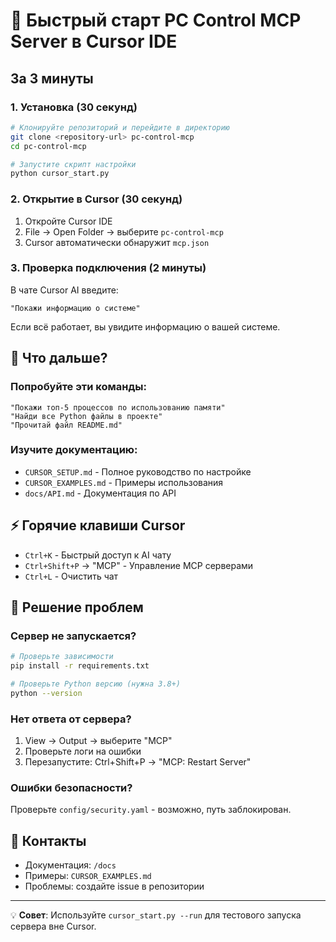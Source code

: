 # 🚀 Быстрый старт PC Control MCP Server в Cursor IDE

## За 3 минуты

### 1. Установка (30 секунд)

```bash
# Клонируйте репозиторий и перейдите в директорию
git clone <repository-url> pc-control-mcp
cd pc-control-mcp

# Запустите скрипт настройки
python cursor_start.py
```

### 2. Открытие в Cursor (30 секунд)

1. Откройте Cursor IDE
2. File → Open Folder → выберите `pc-control-mcp`
3. Cursor автоматически обнаружит `mcp.json`

### 3. Проверка подключения (2 минуты)

В чате Cursor AI введите:
```
"Покажи информацию о системе"
```

Если всё работает, вы увидите информацию о вашей системе.

## 🎯 Что дальше?

### Попробуйте эти команды:

```
"Покажи топ-5 процессов по использованию памяти"
"Найди все Python файлы в проекте"
"Прочитай файл README.md"
```

### Изучите документацию:

- `CURSOR_SETUP.md` - Полное руководство по настройке
- `CURSOR_EXAMPLES.md` - Примеры использования
- `docs/API.md` - Документация по API

## ⚡ Горячие клавиши Cursor

- `Ctrl+K` - Быстрый доступ к AI чату
- `Ctrl+Shift+P` → "MCP" - Управление MCP серверами
- `Ctrl+L` - Очистить чат

## 🔧 Решение проблем

### Сервер не запускается?

```bash
# Проверьте зависимости
pip install -r requirements.txt

# Проверьте Python версию (нужна 3.8+)
python --version
```

### Нет ответа от сервера?

1. View → Output → выберите "MCP"
2. Проверьте логи на ошибки
3. Перезапустите: Ctrl+Shift+P → "MCP: Restart Server"

### Ошибки безопасности?

Проверьте `config/security.yaml` - возможно, путь заблокирован.

## 📱 Контакты

- Документация: `/docs`
- Примеры: `CURSOR_EXAMPLES.md`
- Проблемы: создайте issue в репозитории

---

💡 **Совет**: Используйте `cursor_start.py --run` для тестового запуска сервера вне Cursor.